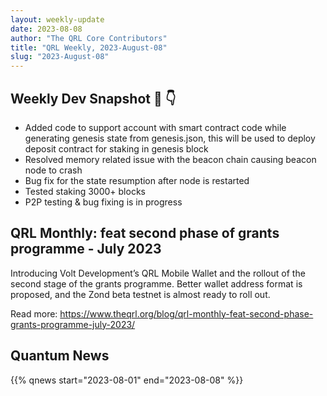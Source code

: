 ```yaml
---
layout: weekly-update
date: 2023-08-08
author: "The QRL Core Contributors"
title: "QRL Weekly, 2023-August-08"
slug: "2023-August-08"
---
```


## Weekly Dev Snapshot 📸 👇

- Added code to support account with smart contract code while generating genesis state from genesis.json, this will be used to deploy deposit contract for staking in genesis block
- Resolved memory related issue with the beacon chain causing beacon node to crash
- Bug fix for the state resumption after node is restarted
- Tested staking 3000+ blocks
- P2P testing & bug fixing is in progress

<!--more-->

## QRL Monthly: feat second phase of grants programme - July 2023

Introducing Volt Development’s QRL Mobile Wallet and the rollout of the second stage of the grants programme. Better wallet address format is proposed, and the Zond beta testnet is almost ready to roll out.

Read more: https://www.theqrl.org/blog/qrl-monthly-feat-second-phase-grants-programme-july-2023/

## Quantum News

{{% qnews start="2023-08-01" end="2023-08-08" %}}
